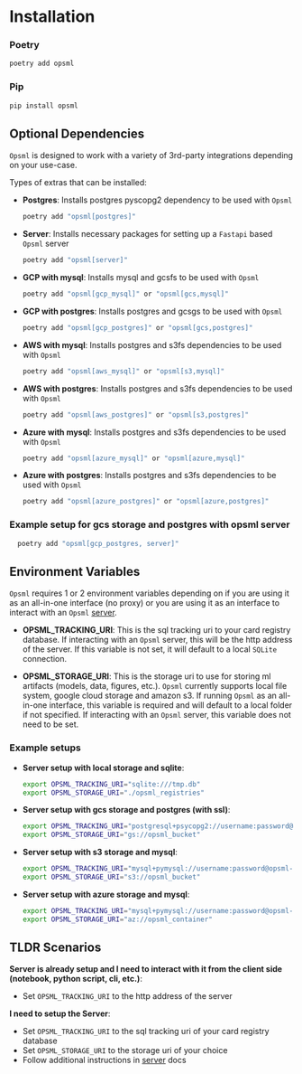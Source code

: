 # Installation

### Poetry

```bash
poetry add opsml
```

### Pip

```bash
pip install opsml
```

## Optional Dependencies
`Opsml` is designed to work with a variety of 3rd-party integrations depending on your use-case.

Types of extras that can be installed:

- **Postgres**: Installs postgres pyscopg2 dependency to be used with `Opsml`
  ```bash
  poetry add "opsml[postgres]"
  ```

- **Server**: Installs necessary packages for setting up a `Fastapi` based `Opsml` server
  ```bash
  poetry add "opsml[server]"
  ```

- **GCP with mysql**: Installs mysql and gcsfs to be used with `Opsml`
  ```bash
  poetry add "opsml[gcp_mysql]" or "opsml[gcs,mysql]"
  ```

- **GCP with postgres**: Installs postgres and gcsgs to be used with `Opsml`
  ```bash
  poetry add "opsml[gcp_postgres]" or "opsml[gcs,postgres]"
  ```

- **AWS with mysql**: Installs postgres and s3fs dependencies to be used with `Opsml`
  ```bash
  poetry add "opsml[aws_mysql]" or "opsml[s3,mysql]"
  ```

- **AWS with postgres**: Installs postgres and s3fs dependencies to be used with `Opsml`
  ```bash
  poetry add "opsml[aws_postgres]" or "opsml[s3,postgres]"
  ``` 

- **Azure with mysql**: Installs postgres and s3fs dependencies to be used with `Opsml`
  ```bash
  poetry add "opsml[azure_mysql]" or "opsml[azure,mysql]"
  ``` 

- **Azure with postgres**: Installs postgres and s3fs dependencies to be used with `Opsml`
  ```bash
  poetry add "opsml[azure_postgres]" or "opsml[azure,postgres]"
  ```

### Example setup for gcs storage and postgres with opsml server

```bash
  poetry add "opsml[gcp_postgres, server]"
```

## Environment Variables
`Opsml` requires 1 or 2 environment variables depending on if you are using it as an all-in-one interface (no proxy) or you are using it as an interface to interact with an `Opsml` [server](./engineering/server.md).

- **OPSML_TRACKING_URI**: This is the sql tracking uri to your card registry database. If interacting with an `Opsml` server, this will be the http address of the server. If this variable is not set, it will default to a local `SQLite` connection.

- **OPSML_STORAGE_URI**: This is the storage uri to use for storing ml artifacts (models, data, figures, etc.). `Opsml` currently supports local file system, google cloud storage and amazon s3.
If running `Opsml` as an all-in-one interface, this variable is required and will default to a local folder if not specified. If interacting with an `Opsml` server, this variable does not need to be set.


### Example setups

  - **Server setup with local storage and sqlite**:
    ```bash
    export OPSML_TRACKING_URI="sqlite:///tmp.db"
    export OPSML_STORAGE_URI="./opsml_registries"
    ```

  - **Server setup with gcs storage and postgres (with ssl)**:
    ```bash
    export OPSML_TRACKING_URI="postgresql+psycopg2://username:password@opsml-host:5432/db_name?connect_timeout=5&sslmode=require"
    export OPSML_STORAGE_URI="gs://opsml_bucket"
    ```

  - **Server setup with s3 storage and mysql**:
    ```bash
    export OPSML_TRACKING_URI="mysql+pymysql://username:password@opsml-host:3306/db_name"
    export OPSML_STORAGE_URI="s3://opsml_bucket"
    ```

  - **Server setup with azure storage and mysql**:
    ```bash
    export OPSML_TRACKING_URI="mysql+pymysql://username:password@opsml-host:3306/db_name"
    export OPSML_STORAGE_URI="az://opsml_container"
    ```


## TLDR Scenarios

**Server is already setup and I need to interact with it from the client side (notebook, python script, cli, etc.)**:

  - Set `OPSML_TRACKING_URI` to the http address of the server

**I need to setup the Server**:

  - Set `OPSML_TRACKING_URI` to the sql tracking uri of your card registry database
  - Set `OPSML_STORAGE_URI` to the storage uri of your choice
  - Follow additional instructions in [server](./engineering/server.md) docs
